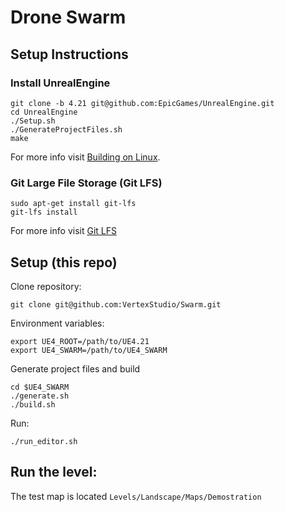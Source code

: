 # Drone Swarm
## Setup Instructions

### Install UnrealEngine

```
git clone -b 4.21 git@github.com:EpicGames/UnrealEngine.git
cd UnrealEngine
./Setup.sh
./GenerateProjectFiles.sh
make
```

For more info visit [Building on Linux](https://wiki.unrealengine.com/Building_On_Linux).

### Git Large File Storage (Git LFS)

```
sudo apt-get install git-lfs
git-lfs install
```

For more info visit [Git LFS](https://git-lfs.github.com/)

## Setup (this repo)

Clone repository:

```
git clone git@github.com:VertexStudio/Swarm.git
```

Environment variables:

```
export UE4_ROOT=/path/to/UE4.21
export UE4_SWARM=/path/to/UE4_SWARM
```

Generate project files and build

```
cd $UE4_SWARM
./generate.sh
./build.sh
```

Run:

```
./run_editor.sh
```
## Run the level:
The test map is located `Levels/Landscape/Maps/Demostration`
